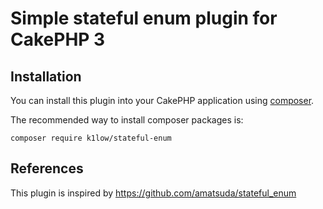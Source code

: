 # Simple stateful enum plugin for CakePHP 3

## Installation

You can install this plugin into your CakePHP application using [composer](http://getcomposer.org).

The recommended way to install composer packages is:

```
composer require k1low/stateful-enum
```

## References

This plugin is inspired by https://github.com/amatsuda/stateful_enum
